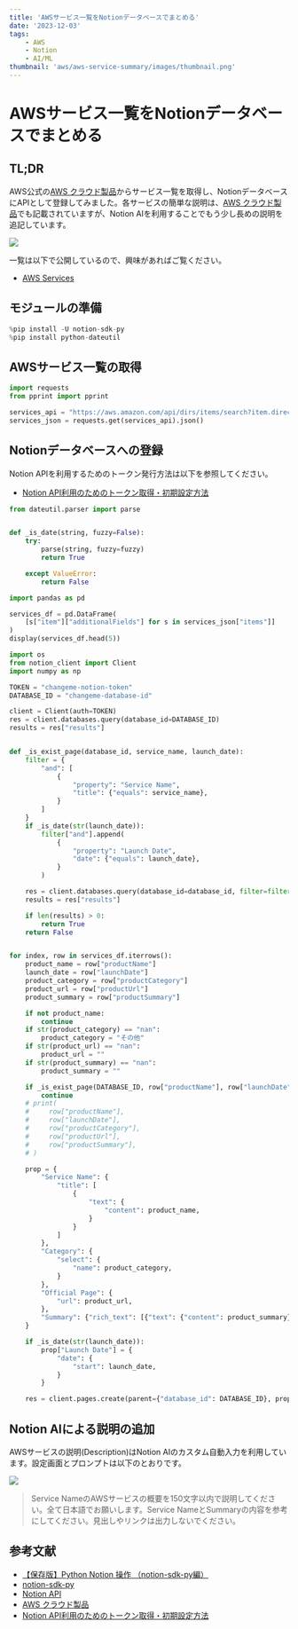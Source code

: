 ```yaml
---
title: 'AWSサービス一覧をNotionデータベースでまとめる'
date: '2023-12-03'
tags:
    - AWS
    - Notion
    - AI/ML
thumbnail: 'aws/aws-service-summary/images/thumbnail.png'
---
```


# AWSサービス一覧をNotionデータベースでまとめる

## TL;DR

AWS公式の[AWS クラウド製品](https://aws.amazon.com/jp/products/?nc1=h_ls&aws-products-all.sort-by=item.additionalFields.productNameLowercase&aws-products-all.sort-order=asc&awsf.re%3AInvent=*all&awsf.Free%20Tier%20Type=*all&awsf.tech-category=*all)からサービス一覧を取得し、NotionデータベースにAPIとして登録してみました。各サービスの簡単な説明は、[AWS クラウド製品](https://aws.amazon.com/jp/products/?nc1=h_ls&aws-products-all.sort-by=item.additionalFields.productNameLowercase&aws-products-all.sort-order=asc&awsf.re%3AInvent=*all&awsf.Free%20Tier%20Type=*all&awsf.tech-category=*all)でも記載されていますが、Notion AIを利用することでもう少し長めの説明を追記しています。

![](images/thumbnail.png)

一覧は以下で公開しているので、興味があればご覧ください。

* [AWS Services](https://inoue-kobo.notion.site/90fa1b45ad7b4ba5b0a3d790f60c23a8?v=1d1110ae51d94edb92f4c32ffca9cf0a&pvs=4)

## モジュールの準備

```python
%pip install -U notion-sdk-py
%pip install python-dateutil
```

## AWSサービス一覧の取得

```python
import requests
from pprint import pprint

services_api = "https://aws.amazon.com/api/dirs/items/search?item.directoryId=aws-products&sort_by=item.additionalFields.productNameLowercase&sort_order=asc&size=1000&item.locale=ja_JP&tags.id=aws-products%23type%23service%7Caws-products%23type%23feature"
services_json = requests.get(services_api).json()
```

## Notionデータベースへの登録

Notion APIを利用するためのトークン発行方法は以下を参照してください。

* [Notion API利用のためのトークン取得・初期設定方法](https://programming-zero.net/notion-api-setting/)

```python
from dateutil.parser import parse


def _is_date(string, fuzzy=False):
    try:
        parse(string, fuzzy=fuzzy)
        return True

    except ValueError:
        return False

import pandas as pd

services_df = pd.DataFrame(
    [s["item"]["additionalFields"] for s in services_json["items"]]
)
display(services_df.head(5))

import os
from notion_client import Client
import numpy as np

TOKEN = "changeme-notion-token"
DATABASE_ID = "changeme-database-id"

client = Client(auth=TOKEN)
res = client.databases.query(database_id=DATABASE_ID)
results = res["results"]


def _is_exist_page(database_id, service_name, launch_date):
    filter = {
        "and": [
            {
                "property": "Service Name",
                "title": {"equals": service_name},
            }
        ]
    }
    if _is_date(str(launch_date)):
        filter["and"].append(
            {
                "property": "Launch Date",
                "date": {"equals": launch_date},
            }
        )

    res = client.databases.query(database_id=database_id, filter=filter)
    results = res["results"]

    if len(results) > 0:
        return True
    return False


for index, row in services_df.iterrows():
    product_name = row["productName"]
    launch_date = row["launchDate"]
    product_category = row["productCategory"]
    product_url = row["productUrl"]
    product_summary = row["productSummary"]

    if not product_name:
        continue
    if str(product_category) == "nan":
        product_category = "その他"
    if str(product_url) == "nan":
        product_url = ""
    if str(product_summary) == "nan":
        product_summary = ""

    if _is_exist_page(DATABASE_ID, row["productName"], row["launchDate"]):
        continue
    # print(
    #     row["productName"],
    #     row["launchDate"],
    #     row["productCategory"],
    #     row["productUrl"],
    #     row["productSummary"],
    # )

    prop = {
        "Service Name": {
            "title": [
                {
                    "text": {
                        "content": product_name,
                    }
                }
            ]
        },
        "Category": {
            "select": {
                "name": product_category,
            }
        },
        "Official Page": {
            "url": product_url,
        },
        "Summary": {"rich_text": [{"text": {"content": product_summary}}]},
    }

    if _is_date(str(launch_date)):
        prop["Launch Date"] = {
            "date": {
                "start": launch_date,
            }
        }

    res = client.pages.create(parent={"database_id": DATABASE_ID}, properties=prop)
```

## Notion AIによる説明の追加

AWSサービスの説明(Description)はNotion AIのカスタム自動入力を利用しています。設定画面とプロンプトは以下のとおりです。

![](images/notion-ai-description.png)

> Service NameのAWSサービスの概要を150文字以内で説明してください。全て日本語でお願いします。Service NameとSummaryの内容を参考にしてください。見出しやリンクは出力しないでください。

## 参考文献

* [【保存版】Python Notion 操作 （notion-sdk-py編）](https://qiita.com/Yusuke_Pipipi/items/b44cb8442932019c52c9)
* [notion-sdk-py](https://github.com/ramnes/notion-sdk-py)
* [Notion API](https://developers.notion.com/)
* [AWS クラウド製品](https://aws.amazon.com/jp/products/?nc1=h_ls&aws-products-all.sort-by=item.additionalFields.productNameLowercase&aws-products-all.sort-order=asc&awsf.re%3AInvent=*all&awsf.Free%20Tier%20Type=*all&awsf.tech-category=*all)
* [Notion API利用のためのトークン取得・初期設定方法](https://programming-zero.net/notion-api-setting/)